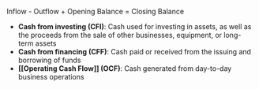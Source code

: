 
Inflow - Outflow + Opening Balance = Closing Balance


-   **Cash from investing (CFI)**: Cash used for investing in assets, as well as the proceeds from the sale of other businesses, equipment, or long-term assets
-   **Cash from financing (CFF)**: Cash paid or received from the issuing and borrowing of funds
-   **[[Operating Cash Flow]] (OCF)**: Cash generated from day-to-day business operations